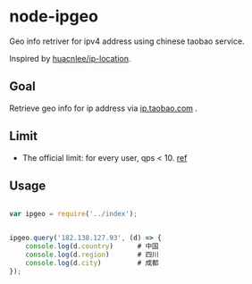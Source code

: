 node-ipgeo
===========

Geo info retriver for ipv4 address using chinese taobao service.

Inspired by [huacnlee/ip-location](https://github.com/huacnlee/ip-location).

## Goal

Retrieve geo info for ip address via [ip.taobao.com](http://ip.taobao.com) .

## Limit

* The official limit: for every user, qps < 10. [ref](http://ip.taobao.com/restrictions.php)

## Usage

```js

var ipgeo = require('../index');


ipgeo.query('182.138.127.93', (d) => {
    console.log(d.country)      # 中国
    console.log(d.region)       # 四川
    console.log(d.city)         # 成都
});
```
